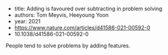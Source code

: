 - title: Adding is favoured over subtracting in problem solving
- authors: Tom Meyvis, Heeyoung Yoon
- year: 2021
- https://www.nature.com/articles/d41586-021-00592-0
- 10.1038/d41586-021-00592-0

People tend to solve problems by adding features.
